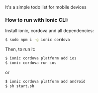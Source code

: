It's a simple todo list for mobile devices

### How to run with Ionic CLI:

Install ionic, cordova and all dependencies:

```bash
$ sudo npm i -g ionic cordova

```

Then, to run it:

```bash
$ ionic cordova platform add ios
$ ionic cordova run ios
```

or

```bash
$ ionic cordova platform add android
$ sh start.sh
```

